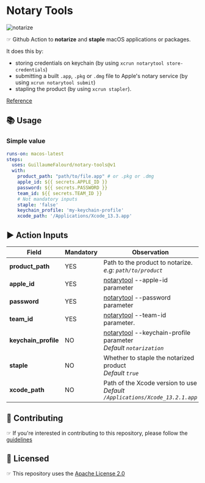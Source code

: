 # Notary Tools

![notarize](https://user-images.githubusercontent.com/22433243/153662864-191f43f7-359f-41c9-b80d-88c617c5d2d6.png)

☞ Github Action to **notarize** and **staple** macOS applications or packages. 

It does this by:
- storing credentials on keychain (by using `xcrun notarytool store-credentials`)
- submitting a built `.app`, `.pkg` or `.dmg` file to Apple's notary service (by using `xcrun notarytool submit`) 
- stapling the product (by using `xcrun stapler`).

[Reference]([notarytool](https://developer.apple.com/documentation/security/notarizing_macos_software_before_distribution/customizing_the_notarization_workflow#3087734))

## 📚 Usage

### Simple value

```yaml
runs-on: macos-latest
steps:
  uses: GuillaumeFalourd/notary-tools@v1
  with:
    product_path: "path/to/file.app" # or .pkg or .dmg
    apple_id: ${{ secrets.APPLE_ID }}
    password: ${{ secrets.PASSWORD }}
    team_id: ${{ secrets.TEAM_ID }}
    # Not mandatory inputs
    staple: 'false'
    keychain_profile: 'my-keychain-profile'
    xcode_path: '/Applications/Xcode_13.3.app'
```

## ▶️ Action Inputs

Field | Mandatory | Observation
------------ | ------------  | -------------
**product_path** | YES | Path to the product to notarize. <br/> _e.g: `path/to/product`_
**apple_id** | YES | [notarytool](https://developer.apple.com/documentation/security/notarizing_macos_software_before_distribution/customizing_the_notarization_workflow#3087734) --apple-id parameter
**password** | YES | [notarytool](https://developer.apple.com/documentation/security/notarizing_macos_software_before_distribution/customizing_the_notarization_workflow#3087734) --password parameter
**team_id** | YES | [notarytool](https://developer.apple.com/documentation/security/notarizing_macos_software_before_distribution/customizing_the_notarization_workflow#3087734) --team-id parameter.
**keychain_profile** | NO | [notarytool](https://developer.apple.com/documentation/security/notarizing_macos_software_before_distribution/customizing_the_notarization_workflow#3087734) --keychain-profile parameter <br/> _Default `notarization`_
**staple** | NO | Whether to staple the notarized product <br/> _Default `true`_
**xcode_path** | NO | Path of the Xcode version to use <br/> _Default `/Applications/Xcode_13.2.1.app`_

## 🤝 Contributing

☞ If you're interested in contributing to this repository, please follow the [guidelines](https://github.com/GuillaumeFalourd/notary-tools/blob/main/CONTRIBUTING.md)

## 🏅 Licensed

☞ This repository uses the [Apache License 2.0](https://github.com/GuillaumeFalourd/notary-tools/blob/main/LICENSE)

<!-- ### Contribuidores

<a href="https://github.com/GuillaumeFalourd/notary-tools/graphs/contributors">
  <img src="https://contrib.rocks/image?repo=GuillaumeFalourd/notary-tools" />
</a>

(Criado com [contributors-img](https://contrib.rocks)) -->
